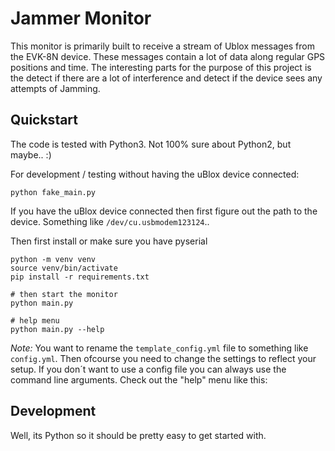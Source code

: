 # Jammer Monitor

This monitor is primarily built to receive a stream of Ublox messages from the EVK-8N device.
These messages contain a lot of data along regular GPS positions and time. The interesting parts for
the purpose of this project is the detect if there are a lot of interference and detect if the device 
sees any attempts of Jamming.


## Quickstart

The code is tested with Python3. Not 100% sure about Python2, but maybe.. :)



For development / testing without having the uBlox device connected:
```
python fake_main.py
```

If you have the uBlox device connected then first figure out the path to the device.
Something like `/dev/cu.usbmodem123124`..

Then first install or make sure you have pyserial
```
python -m venv venv
source venv/bin/activate
pip install -r requirements.txt

# then start the monitor
python main.py

# help menu
python main.py --help
```

*Note:*
You want to rename the `template_config.yml` file to something like `config.yml`. Then ofcourse you need to change the settings to reflect your setup. If you don´t want to use a config file you can always use the command line arguments. Check out the "help" menu like this: 


## Development

Well, its Python so it should be pretty easy to get started with.
